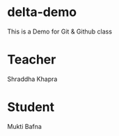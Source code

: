 # delta-demo
This is a Demo for Git &amp; Github class

# Teacher
Shraddha Khapra

# Student
Mukti Bafna
